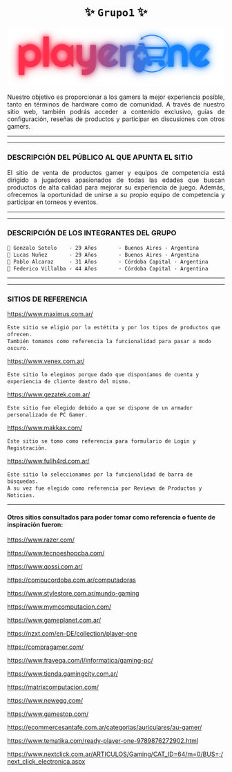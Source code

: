 <div align="center">

#  ******✨ `Grupo1` ✨******

</div>

![playerOne](./logo/logoBarra.png)


<div align="justify">

Nuestro objetivo es proporcionar a los gamers la mejor experiencia posible, tanto en términos de hardware como de comunidad. A través de nuestro sitio web, también podrás acceder a contenido exclusivo, guías de configuración, reseñas de productos y participar en discusiones con otros gamers.

</div>

***
***

### **DESCRIPCIÓN DEL PÚBLICO AL QUE APUNTA EL SITIO**

<div align="justify">

El sitio de venta de productos gamer y equipos de competencia está dirigido a jugadores apasionados de todas las edades que buscan productos de alta calidad para mejorar su experiencia de juego. Además, ofrecemos la oportunidad de unirse a su propio equipo de competencia y participar en torneos y eventos.

</div>


***
***

### **DESCRIPCIÓN DE LOS INTEGRANTES DEL GRUPO**

```
👋 Gonzalo Sotelo    - 29 Años       - Buenos Aires - Argentina 
👋 Lucas Nuñez       - 29 Años       - Buenos Aires - Argentina 
👋 Pablo Alcaraz     - 31 Años       - Córdoba Capital - Argentina
👋 Federico Villalba - 44 Años       - Córdoba Capital - Argentina
```
---
---
### **SITIOS DE REFERENCIA**


https://www.maximus.com.ar/
```
Este sitio se eligió por la estétita y por los tipos de productos que ofrecen.
También tomamos como referencia la funcionalidad para pasar a modo oscuro.
```

https://www.venex.com.ar/
```
Este sitio lo elegimos porque dado que disponíamos de cuenta y experiencia de cliente dentro del mismo.
```

https://www.gezatek.com.ar/

```
Este sitio fue elegido debido a que se dispone de un armador personalizado de PC Gamer.
```

https://www.makkax.com/
```
Este sitio se tomo como referencia para formulario de Login y Registración.
```

https://www.fullh4rd.com.ar/
```
Este sitio lo seleccionamos por la funcionalidad de barra de búsquedas.
A su vez fue elegido como referencia por Reviews de Productos y Noticias.
```
---
#### Otros sitios consultados para poder tomar como referencia o fuente de inspiración fueron:

https://www.razer.com/

https://www.tecnoeshopcba.com/

https://www.qossi.com.ar/

https://compucordoba.com.ar/computadoras

https://www.stylestore.com.ar/mundo-gaming

https://www.mymcomputacion.com/

https://www.gameplanet.com.ar/

https://nzxt.com/en-DE/collection/player-one

https://compragamer.com/

https://www.fravega.com/l/informatica/gaming-pc/

https://www.tienda.gamingcity.com.ar/

https://matrixcomputacion.com/

https://www.newegg.com/

https://www.gamestop.com/

https://ecommercesantafe.com.ar/categorias/auriculares/au-gamer/

https://www.tematika.com/ready-player-one-9789876272902.html

https://www.nextclick.com.ar/ARTICULOS/Gaming/CAT_ID=64/m=0/BUS=;/next_click_electronica.aspx
